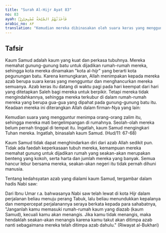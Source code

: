 ```yaml
---
title: "Surah Al-Hijr Ayat 83"
no: 83
ayah: فَاَخَذَتْهُمُ الصَّيْحَةُ مُصْبِحِيْنَۙ
arabic_no: ٨٣
translation: "Kemudian mereka dibinasakan oleh suara keras yang mengguntur pada pagi hari,"
---
```


## Tafsir

Kaum Samud adalah kaum yang kuat dan perkasa tubuhnya. Mereka memahat gunung-gunung batu untuk dijadikan rumah-rumah mereka, sehingga kota mereka dinamakan "kota al-hijr" yang berarti kota pegunungan batu. Karena kemungkaran, Allah menimpakan kepada mereka azab berupa suara keras yang mengguntur dan menghancurkan mereka semuanya. Azab keras itu datang di waktu pagi pada hari keempat dari hari yang ditetapkan Saleh bagi mereka untuk berpikir. Tetapi mereka tidak mengindahkannya, sehingga mereka terkubur di dalam rumah-rumah mereka yang berupa gua-gua yang dipahat pada gunung-gunung batu itu. Keadaan mereka ini diterangkan Allah dalam firman-Nya yang lain:

Kemudian suara yang mengguntur menimpa orang-orang zalim itu, sehingga mereka mati bergelimpangan di rumahnya. Seolah-olah mereka belum pernah tinggal di tempat itu. Ingatlah, kaum Samud mengingkari Tuhan mereka. Ingatlah, binasalah kaum Samud. (Hud/11: 67-68)

Kaum Samud tidak dapat menghindarkan diri dari azab Allah sedikit pun. Tidak ada faedah keperkasaan tubuh mereka, kemampuan mereka memahat gunung untuk dijadikan rumah yang seakan-akan merupakan benteng yang kokoh, serta harta dan jumlah mereka yang banyak. Semua hancur lebur bersama mereka, seakan-akan negeri itu tidak pernah dihuni manusia.

Tentang kedahsyatan azab yang dialami kaum Samud, tergambar dalam hadis Nabi saw:

Dari Ibnu Umar r.a. bahwasanya Nabi saw telah lewat di kota Hijr dalam perjalanan beliau menuju perang Tabuk, lalu beliau menundukkan kepalanya dan mempercepat perjalanannya seraya berkata kepada para sahabatnya, "Janganlah kamu memasuki rumah-rumah kaum yang diazab (kaum Samud), kecuali kamu akan menangis. Jika kamu tidak menangis, maka hendaklah seakan-akan menangis karena kamu takut akan ditimpa azab nanti sebagaimana mereka telah ditimpa azab dahulu." (Riwayat al-Bukhari)